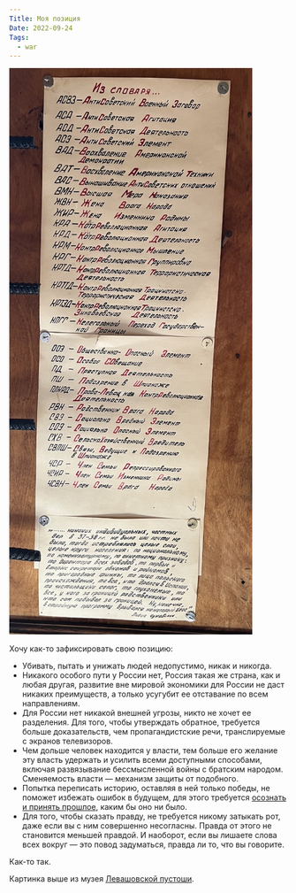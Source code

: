 ```yaml
---
Title: Моя позиция
Date: 2022-09-24
Tags:
  - war
---
```


![Levashovo](images/levashovo.jpg)

Хочу как-то зафиксировать свою позицию:

* Убивать, пытать и унижать людей недопустимо, никак и никогда.
* Никакого особого пути у России нет, Россия такая же страна, как и любая другая, развитие вне мировой экономики для России не даст никаких преимуществ, а только усугубит ее отставание по всем направлениям.
* Для России нет никакой внешней угрозы, никто не хочет ее разделения. Для того, чтобы утверждать обратное, требуется больше доказательств, чем пропагандистские речи, транслируемые с экранов телевизоров.
* Чем дольше человек находится у власти, тем больше его желание эту власть удержать и усилить всеми доступными способами, включая развязывание бессмысленной войны с братским народом. Сменяемость власти — механизм защиты от подобного.
* Попытка переписать историю, оставляя в ней только победы, не поможет избежать ошибок в будущем, для этого требуется [осознать и принять прошлое][1], каким бы оно ни было.
* Для того, чтобы сказать правду, не требуется никому затыкать рот, даже если вы с ним совершенно несогласны. Правда от этого не становится меньшей правдой. И наоборот, если вы лишаете слова всех вокруг — это повод задуматься, правда ли то, что вы говорите.

Как-то так.

Картинка выше из музея [Левашовской пустоши][2].

[1]: https://www.livelib.ru/book/1004970745-neudobnoe-proshloe-pamyat-o-gosudarstvennyh-prestupleniyah-v-rossii-i-drugih-stranah-nikolaj-epple
[2]: https://ru.wikipedia.org/wiki/%D0%9B%D0%B5%D0%B2%D0%B0%D1%88%D0%BE%D0%B2%D1%81%D0%BA%D0%BE%D0%B5_%D0%BC%D0%B5%D0%BC%D0%BE%D1%80%D0%B8%D0%B0%D0%BB%D1%8C%D0%BD%D0%BE%D0%B5_%D0%BA%D0%BB%D0%B0%D0%B4%D0%B1%D0%B8%D1%89%D0%B5